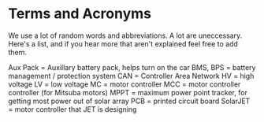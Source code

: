 # Terms and Acronyms

We use a lot of random words and abbreviations. A lot are uneccessary. Here's a list, and if you hear more that aren't explained feel free to add them.

Aux Pack = Auxillary battery pack, helps turn on the car
BMS, BPS = battery management / protection system
CAN = Controller Area Network
HV = high voltage
LV = low voltage
MC = motor controller
MCC = motor controller controller (for Mitsuba motors)
MPPT = maximum power point tracker, for getting most power out of solar array
PCB = printed circuit board
SolarJET = motor controller that JET is designing

